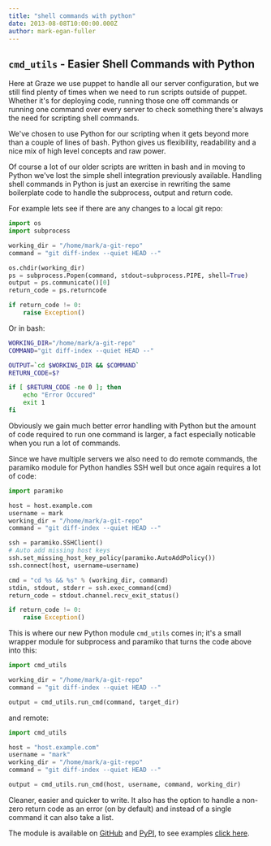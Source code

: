 ```yaml
---
title: "shell commands with python"
date: 2013-08-08T10:00:00.000Z
author: mark-egan-fuller
---
```


## `cmd_utils` - Easier Shell Commands with Python

Here at Graze we use puppet to handle all our server configuration, but we still find plenty of times when we need to run scripts outside of puppet. Whether it's for deploying code, running those one off commands or running one command over every server to check something there's always the need for scripting shell commands.

We've chosen to use Python for our scripting when it gets beyond more than a couple of lines of bash. Python gives us flexibility, readability and a nice mix of high level concepts and raw power.

Of course a lot of our older scripts are written in bash and in moving to Python we've lost the simple shell integration previously available. Handling shell commands in Python is just an exercise in rewriting the same boilerplate code to handle the subprocess, output and return code.

For example lets see if there are any changes to a local git repo:

```python
import os
import subprocess

working_dir = "/home/mark/a-git-repo"
command = "git diff-index --quiet HEAD --"

os.chdir(working_dir)
ps = subprocess.Popen(command, stdout=subprocess.PIPE, shell=True)
output = ps.communicate()[0]
return_code = ps.returncode

if return_code != 0:
    raise Exception()
```

Or in bash:

```bash
WORKING_DIR="/home/mark/a-git-repo"
COMMAND="git diff-index --quiet HEAD --"

OUTPUT=`cd $WORKING_DIR && $COMMAND`
RETURN_CODE=$?

if [ $RETURN_CODE -ne 0 ]; then
    echo "Error Occured"
    exit 1
fi
```

Obviously we gain much better error handling with Python but the amount of code required to run one command is larger, a fact especially noticable when you run a lot of commands.

Since we have multiple servers we also need to do remote commands, the paramiko module for Python handles SSH well but once again requires a lot of code:

```python
import paramiko

host = host.example.com
username = mark
working_dir = "/home/mark/a-git-repo"
command = "git diff-index --quiet HEAD --"

ssh = paramiko.SSHClient()
# Auto add missing host keys
ssh.set_missing_host_key_policy(paramiko.AutoAddPolicy())
ssh.connect(host, username=username)

cmd = "cd %s && %s" % (working_dir, command)
stdin, stdout, stderr = ssh.exec_command(cmd)
return_code = stdout.channel.recv_exit_status()

if return_code != 0:
    raise Exception()
```

This is where our new Python module `cmd_utils` comes in; it's a small wrapper module for subprocess and paramiko that turns the code above into this:

```python
import cmd_utils

working_dir = "/home/mark/a-git-repo"
command = "git diff-index --quiet HEAD --"

output = cmd_utils.run_cmd(command, target_dir)
```

and remote:

```python
import cmd_utils

host = "host.example.com"
username = "mark"
working_dir = "/home/mark/a-git-repo"
command = "git diff-index --quiet HEAD --"

output = cmd_utils.run_cmd(host, username, command, working_dir)
```

Cleaner, easier and quicker to write. It also has the option to handle a non-zero return code as an error (on by default) and instead of a single command it can also take a list.

The module is available on [GitHub] and [PyPI], to see examples [click here].

<!-- Links -->
[github]:https://github.com/graze/pycmd-utils
[pypi]:https://pypi.python.org/pypi/cmd_utils
[click here]:https://github.com/graze/pycmd-utils/blob/master/examples.py

